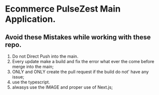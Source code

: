 # Ecommerce PulseZest Main Application.

## Avoid these Mistakes while working with these repo.
1. Do not Direct Push into the main.
2. Every update make a build and fix the error what ever the come before merge into the main;
3. ONLY and ONLY create the pull request if the build do not' have any issue;
4. use the typescript.
5. alwasys use the IMAGE and proper use of Next.js;